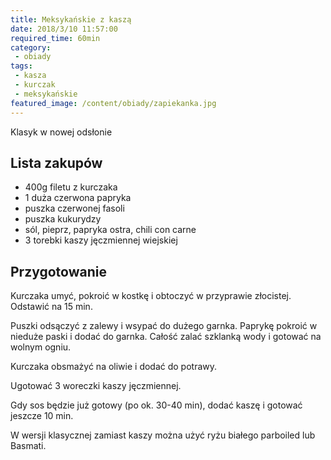 ```yaml
---
title: Meksykańskie z kaszą
date: 2018/3/10 11:57:00
required_time: 60min
category:
 - obiady
tags:
 - kasza
 - kurczak
 - meksykańskie
featured_image: /content/obiady/zapiekanka.jpg
---
```


Klasyk w nowej odsłonie

<!-- more -->

## Lista zakupów

- 400g filetu z kurczaka
- 1 duża czerwona papryka
- puszka czerwonej fasoli
- puszka kukurydzy
- sól, pieprz, papryka ostra, chili con carne
- 3 torebki kaszy jęczmiennej wiejskiej

## Przygotowanie

Kurczaka umyć, pokroić w kostkę i obtoczyć w przyprawie złocistej. Odstawić na 15 min.

Puszki odsączyć z zalewy i wsypać do dużego garnka.
Paprykę pokroić w nieduże paski i dodać do garnka.
Całość zalać szklanką wody i gotować na wolnym ogniu.

Kurczaka obsmażyć na oliwie i dodać do potrawy.

Ugotować 3 woreczki kaszy jęczmiennej.

Gdy sos będzie już gotowy (po ok. 30-40 min), dodać kaszę i gotować jeszcze 10 min.

W wersji klasycznej zamiast kaszy można użyć ryżu białego parboiled lub Basmati.


